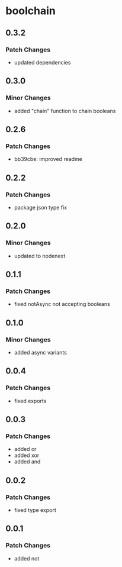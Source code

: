 # boolchain

## 0.3.2

### Patch Changes

- updated dependencies

## 0.3.0

### Minor Changes

- added "chain" function to chain booleans

## 0.2.6

### Patch Changes

- bb39cbe: improved readme

## 0.2.2

### Patch Changes

- package json type fix

## 0.2.0

### Minor Changes

- updated to nodenext

## 0.1.1

### Patch Changes

- fixed notAsync not accepting booleans

## 0.1.0

### Minor Changes

- added async variants

## 0.0.4

### Patch Changes

- fixed exports

## 0.0.3

### Patch Changes

- added or
- added xor
- added and

## 0.0.2

### Patch Changes

- fixed type export

## 0.0.1

### Patch Changes

- added not
